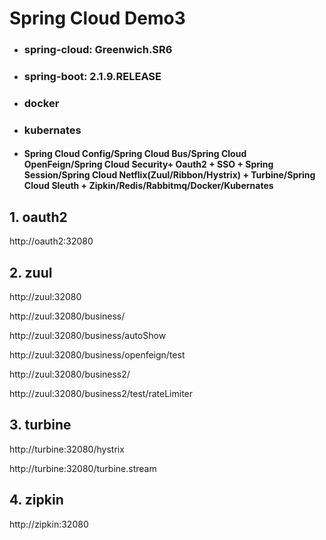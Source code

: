 # Spring Cloud Demo3
- ### spring-cloud: Greenwich.SR6
- ### spring-boot: 2.1.9.RELEASE
- ### docker
- ### kubernates
- #### Spring Cloud Config/Spring Cloud Bus/Spring Cloud OpenFeign/Spring Cloud Security+ Oauth2 + SSO + Spring Session/Spring Cloud Netflix(Zuul/Ribbon/Hystrix) + Turbine/Spring Cloud Sleuth + Zipkin/Redis/Rabbitmq/Docker/Kubernates


## 1. oauth2

http://oauth2:32080

## 2. zuul

http://zuul:32080

http://zuul:32080/business/

http://zuul:32080/business/autoShow

http://zuul:32080/business/openfeign/test

http://zuul:32080/business2/

http://zuul:32080/business2/test/rateLimiter

## 3. turbine

http://turbine:32080/hystrix

http://turbine:32080/turbine.stream

## 4. zipkin

http://zipkin:32080
